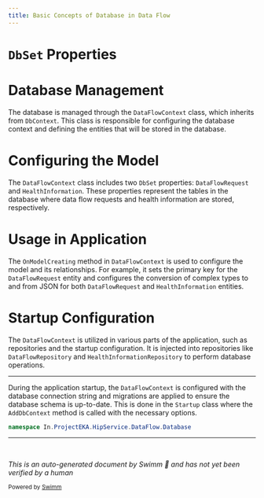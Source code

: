 ```yaml
---
title: Basic Concepts of Database in Data Flow
---
```

# <SwmToken path="src/In.ProjectEKA.HipService/DataFlow/Database/DataFlowContext.cs" pos="13:3:3" line-data="        public DbSet&lt;DataFlowRequest&gt; DataFlowRequest { get; set; }">`DbSet`</SwmToken> Properties

# Database Management

The database is managed through the <SwmToken path="src/In.ProjectEKA.HipService/DataFlow/Database/DataFlowContext.cs" pos="7:5:5" line-data="    public class DataFlowContext : DbContext">`DataFlowContext`</SwmToken> class, which inherits from <SwmToken path="src/In.ProjectEKA.HipService/DataFlow/Database/DataFlowContext.cs" pos="7:9:9" line-data="    public class DataFlowContext : DbContext">`DbContext`</SwmToken>. This class is responsible for configuring the database context and defining the entities that will be stored in the database.

# Configuring the Model

The <SwmToken path="src/In.ProjectEKA.HipService/DataFlow/Database/DataFlowContext.cs" pos="7:5:5" line-data="    public class DataFlowContext : DbContext">`DataFlowContext`</SwmToken> class includes two <SwmToken path="src/In.ProjectEKA.HipService/DataFlow/Database/DataFlowContext.cs" pos="13:3:3" line-data="        public DbSet&lt;DataFlowRequest&gt; DataFlowRequest { get; set; }">`DbSet`</SwmToken> properties: <SwmToken path="src/In.ProjectEKA.HipService/DataFlow/Database/DataFlowContext.cs" pos="13:5:5" line-data="        public DbSet&lt;DataFlowRequest&gt; DataFlowRequest { get; set; }">`DataFlowRequest`</SwmToken> and <SwmToken path="src/In.ProjectEKA.HipService/DataFlow/Database/DataFlowContext.cs" pos="14:5:5" line-data="        public DbSet&lt;HealthInformation&gt; HealthInformation { get; set; }">`HealthInformation`</SwmToken>. These properties represent the tables in the database where data flow requests and health information are stored, respectively.

# Usage in Application

The <SwmToken path="src/In.ProjectEKA.HipService/DataFlow/Database/DataFlowContext.cs" pos="16:7:7" line-data="        protected override void OnModelCreating(ModelBuilder modelBuilder)">`OnModelCreating`</SwmToken> method in <SwmToken path="src/In.ProjectEKA.HipService/DataFlow/Database/DataFlowContext.cs" pos="7:5:5" line-data="    public class DataFlowContext : DbContext">`DataFlowContext`</SwmToken> is used to configure the model and its relationships. For example, it sets the primary key for the <SwmToken path="src/In.ProjectEKA.HipService/DataFlow/Database/DataFlowContext.cs" pos="13:5:5" line-data="        public DbSet&lt;DataFlowRequest&gt; DataFlowRequest { get; set; }">`DataFlowRequest`</SwmToken> entity and configures the conversion of complex types to and from JSON for both <SwmToken path="src/In.ProjectEKA.HipService/DataFlow/Database/DataFlowContext.cs" pos="13:5:5" line-data="        public DbSet&lt;DataFlowRequest&gt; DataFlowRequest { get; set; }">`DataFlowRequest`</SwmToken> and <SwmToken path="src/In.ProjectEKA.HipService/DataFlow/Database/DataFlowContext.cs" pos="14:5:5" line-data="        public DbSet&lt;HealthInformation&gt; HealthInformation { get; set; }">`HealthInformation`</SwmToken> entities.

# Startup Configuration

The <SwmToken path="src/In.ProjectEKA.HipService/DataFlow/Database/DataFlowContext.cs" pos="7:5:5" line-data="    public class DataFlowContext : DbContext">`DataFlowContext`</SwmToken> is utilized in various parts of the application, such as repositories and the startup configuration. It is injected into repositories like `DataFlowRepository` and `HealthInformationRepository` to perform database operations.

<SwmSnippet path="/src/In.ProjectEKA.HipService/DataFlow/Database/DataFlowContext.cs" line="1">

---

During the application startup, the <SwmToken path="src/In.ProjectEKA.HipService/DataFlow/Database/DataFlowContext.cs" pos="7:5:5" line-data="    public class DataFlowContext : DbContext">`DataFlowContext`</SwmToken> is configured with the database connection string and migrations are applied to ensure the database schema is up-to-date. This is done in the `Startup` class where the `AddDbContext` method is called with the necessary options.

```c#
namespace In.ProjectEKA.HipService.DataFlow.Database
```

---

</SwmSnippet>

&nbsp;

*This is an auto-generated document by Swimm 🌊 and has not yet been verified by a human*

<SwmMeta version="3.0.0" repo-id="Z2l0aHViJTNBJTNBaGlwLXNlcnZpY2UlM0ElM0FTd2ltbS1EZW1v" repo-name="hip-service"><sup>Powered by [Swimm](/)</sup></SwmMeta>
